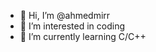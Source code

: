 - 👋 Hi, I’m @ahmedmirr 
- 👀 I’m interested in coding
- 🌱 I’m currently learning C/C++

<!---
ahmedmirr/ahmedmirr is a ✨ special ✨ repository because its `README.md` (this file) appears on your GitHub profile.
You can click the Preview link to take a look at your changes.
--->
